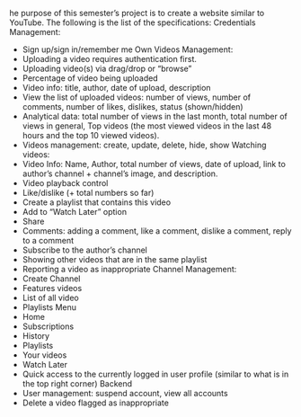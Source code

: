 he purpose of this semester’s project is to create a website similar to YouTube. The following is the list of the specifications:
Credentials Management:
- Sign up/sign in/remember me Own Videos Management:
- Uploading a video requires authentication first.
- Uploading video(s) via drag/drop or “browse”
- Percentage of video being uploaded
- Video info: title, author, date of upload, description
- View the list of uploaded videos: number of views, number of comments, number of
likes, dislikes, status (shown/hidden)
- Analytical data: total number of views in the last month, total number of views in
general, Top videos (the most viewed videos in the last 48 hours and the top 10
viewed videos).
- Videos management: create, update, delete, hide, show
Watching videos:
- Video Info: Name, Author, total number of views, date of upload, link to author’s channel + channel’s image, and description.
- Video playback control
- Like/dislike (+ total numbers so far)
- Create a playlist that contains this video
- Add to “Watch Later” option
- Share
- Comments: adding a comment, like a comment, dislike a comment, reply to a
comment
- Subscribe to the author’s channel
- Showing other videos that are in the same playlist
- Reporting a video as inappropriate
Channel Management:
- Create Channel
- Features videos
- List of all video
- Playlists
Menu
- Home
- Subscriptions
- History
- Playlists
- Your videos
- Watch Later
- Quick access to the currently logged in user profile (similar to what is in the top right
corner)
Backend
- User management: suspend account, view all accounts
- Delete a video flagged as inappropriate
